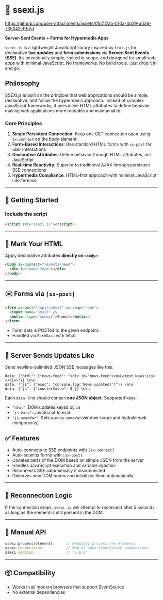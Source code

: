 # 🍆 ssexi.js

https://github.com/user-attachments/assets/0fd717ab-010a-4d29-a036-735042c9fb1d

**Server-Sent Events + Forms for Hypermedia Apps**

`ssexi.js` is a lightweight JavaScript library inspired by `fixi.js` for declarative **live updates** and **form submissions** via **Server-Sent Events (SSE)**.
It’s intentionally simple, limited in scope, and designed for small web apps with minimal JavaScript.
No frameworks. No build tools. Just drop it in and go.

## Philosophy

SSEXI.js is built on the principle that web applications should be simple, declarative, and follow the hypermedia approach. Instead of complex JavaScript frameworks, it uses inline HTML attributes to define behavior, making web applications more readable and maintainable.

### Core Principles

1. **Single Persistent Connection**: Keep one GET connection open using `sx-connect` on the body element
2. **Form-Based Interactions**: Use standard HTML forms with `sx-post` for user interactions
3. **Declarative Attributes**: Define behavior through HTML attributes, not JavaScript
4. **Real-time Reactivity**: Superior to traditional AJAX through persistent SSE connections
5. **Hypermedia Compliance**: HTML-first approach with minimal JavaScript interference

---

## 🚀 Getting Started

### Include the script

```html
<script src="ssexi.js"></script>
```

---

## 🧬 Mark Your HTML

Apply declarative attributes **directly on `<body>`**:

```html
<body sx-connect="/events/news">
  <div id="news-feed"></div>
</body>
```

---

## ✉️ Forms via `[sx-post]`

```html
<form sx-post="/api/submit" sx-swap="none">
  <input name="email" />
  <button type="submit">Submit</button>
</form>
```

* Form data is POSTed to the given endpoint.
* Handled via `FormData` with fetch.

---

## 📡 Server Sends Updates Like

Send newline-delimited JSON SSE messages like this:

```
data: {"html": {"news-feed": "<div id='news-feed'><p>Latest News!</p></div>"}} \n\n
data: {"js": {"exec": "console.log('News updated!')"}} \n\n
data: {"js": {"counterValue": 5 }} \n\n
```

Each `data:` line should contain **one JSON object**. Supported keys:

* `"html"`: DOM updates keyed by `id`
* `"js.exec"`: JavaScript to eval
* `"js.someVar"`: Sets `window.someVar`(window scope and hydrate web components)

## ✅ Features

* Auto-connects to SSE endpoints with `[sx-connect]`
* Auto-submits forms with `[sx-post]`
* Updates parts of the DOM based on simple JSON from the server
* Handles JavaScript execution and variable injection
* Reconnects SSE automatically if disconnected
* Observes new DOM nodes and initializes them automatically

---

## 🔁 Reconnection Logic

If the connection drops, `ssexi.js` will attempt to reconnect after 5 seconds, as long as the element is still present in the DOM.

---

## 🔧 Manual API

```js
ssexi.process(element);     // Manually process new elements
ssexi.connections;          // Map of open EventSource connections
ssexi.version;              // "1.0.0"
```

---

## 📦 Compatibility

* Works in all modern browsers that support EventSource
* No external dependencies
